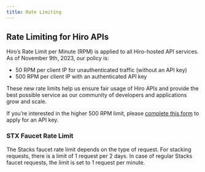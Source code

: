 ```yaml
---
title: Rate Limiting
---
```


## Rate Limiting for Hiro APIs

Hiro’s Rate Limit per Minute (RPM) is applied to all Hiro-hosted API services. As of November 9th, 2023, our policy is:

- 50 RPM per client IP for unauthenticated traffic (without an API key)
- 500 RPM per client IP with an authenticated API key

These new rate limits help us ensure fair usage of Hiro APIs and provide the best possible service as our community of developers and applications grow and scale.

If you’re interested in the higher 500 RPM limit, please [complete this form](https://survey.hiro.so/hiroapi) to apply for an API key.

### STX Faucet Rate Limit

The Stacks faucet rate limit depends on the type of request. For stacking requests, there is a limit of 1 request per 2 days. In case of regular Stacks faucet requests, the limit is set to 1 request per minute.
